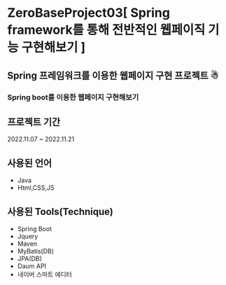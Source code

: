 # ZeroBaseProject03[ Spring framework를 통해 전반적인 웹페이직 기능 구현해보기 ]
## Spring 프레임워크를 이용한 웹페이지 구현 프로젝트 ☃︎

### Spring boot를 이용한 웹페이지 구현해보기


## 프로젝트 기간
2022.11.07 ~ 2022.11.21

## 사용된 언어

- Java
- Html,CSS,JS

## 사용된 Tools(Technique)

- Spring Boot
- Jquery
- Maven
- MyBatis(DB)
- JPA(DB)
- Daum API
- 네이버 스마트 에디터






